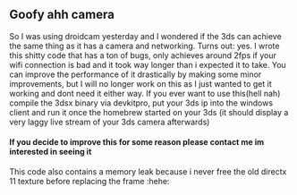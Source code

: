 ## Goofy ahh camera
So I was using droidcam yesterday and I wondered if the 3ds can achieve the same thing as it has a camera and networking. Turns out: yes. I wrote this shitty code that has a ton of bugs, only achieves around 2fps if your wifi connection is bad and it took way longer than i expected it to take. You can improve the performance of it drastically by making some minor improvements, but I will no longer work on this as I just wanted to get it working and dont need it either way. If you ever want to use this(hell nah) compile the 3dsx binary via devkitpro, put your 3ds ip into the windows client and run it once the homebrew started on your 3ds (it should display a very laggy live stream of your 3ds camera afterwards)


#### If you decide to improve this for some reason please contact me im interested in seeing it




































This code also contains a memory leak because i never free the old directx 11 texture before replacing the frame :hehe:
